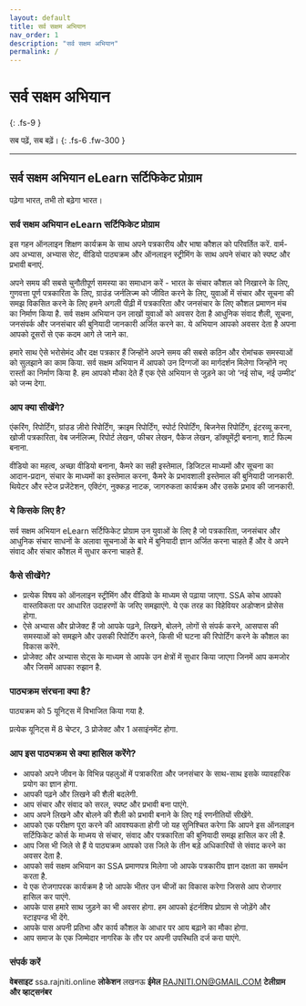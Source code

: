 ```yaml
---
layout: default
title: सर्व सक्षम अभियान
nav_order: 1
description: "सर्व सक्षम अभियान"
permalink: /
---
```


# सर्व सक्षम अभियान
{: .fs-9 }

सब पढ़ें, सब बढ़ें।
{: .fs-6 .fw-300 }

---

## सर्व सक्षम अभियान eLearn सर्टिफिकेट प्रोग्राम


पढ़ेगा भारत, तभी तो बढ़ेगा भारत।

### सर्व सक्षम अभियान eLearn सर्टिफिकेट प्रोग्राम


इस गहन ऑनलाइन शिक्षण कार्यक्रम के साथ अपने पत्रकारीय और भाषा कौशल को परिवर्तित करें. वार्म-अप अभ्यास, अभ्यास सेट, वीडियो पाठ्यक्रम और ऑनलाइन स्ट्रीमिंग के साथ अपने संचार को स्पष्ट और प्रभावी बनाएं.


अपने समय की सबसे चुनौतीपूर्ण समस्या का समाधान करें - भारत के संचार कौशल को निखारने के लिए, गुणवत्ता पूर्ण पत्रकारिता के लिए, ग्राउंड जर्नलिज्म को जीवित करने के लिए, युवाओं में संचार और सूचना की समझ विकसित करने के लिए हमने अगली पीढ़ी में पत्रकारिता और जनसंचार के लिए कौशल प्रमाणन मंच का निर्माण किया है. सर्व सक्षम अभियान उन लाखों युवाओं को अवसर देता है आधुनिक संवाद शैली, सूचना, जनसंपर्क और जनसंचार की बुनियादी जानकारी अर्जित करने का. ये अभियान आपको अवसर देता है अपना आपको दूसरों से एक कदम आगे ले जाने का.


हमारे साथ ऐसे भरोसेमंद और दक्ष पत्रकार हैं जिन्होंने अपने समय की सबसे कठिन और रोमांचक समस्याओं को सुलझाने का काम किया. सर्व सक्षम अभियान में आपको उन दिग्गजों का मार्गदर्शन मिलेगा जिन्होंने नए रास्तों का निर्माण किया है. हम आपको मौका देते हैं एक ऐसे अभियान से जुड़ने का जो ‘नई सोच, नई उम्मीद’ को जन्म देगा.



### आप क्या सीखेंगे?


एंकरिंग, रिपोर्टिंग, ग्रांउड ज़ीरो रिपोर्टिंग, क्राइम रिपोर्टिंग, स्पोर्ट रिपोर्टिंग, बिजनेस रिपोर्टिंग, इंटरव्यू करना, खोजी पत्रकारिता, वेब जर्नलिज्म, रिपोर्ट लेखन, फीचर लेखन, पैकेज लेखन, डॉक्यूमेंट्री बनाना, शार्ट फिल्म बनाना. 


वीडियो का महत्व, अच्छा वीडियो बनाना,  कैमरे का सही इस्तेमाल, डिजिटल माध्यमों और सूचना का आदान-प्रदान, संचार के माध्यमों का इस्तेमाल करना, कैमरे के प्रभावशाली इस्तेमाल की बुनियादी जानकारी.
थियेटर और स्टेज प्रजेंटेशन, एक्टिंग, नुक्कड़ नाटक, जागरुकता कार्यक्रम और उसके प्रभाव की जानकारी. 


### ये किसके लिए है?


सर्व सक्षम अभियान eLearn सर्टिफिकेट प्रोग्राम उन युवाओं के लिए है जो पत्रकारिता, जनसंचार और आधुनिक संचार साधनों के अलावा सूचनाओं के बारे में बुनियादी ज्ञान अर्जित करना चाहते हैं और वे अपने संवाद और संचार कौशल में सुधार करना चाहते हैं.


### कैसे सीखेंगे?


- प्रत्येक विषय को ऑनलाइन स्ट्रीमिंग और वीडियो के माध्यम से पढ़ाया जाएगा. SSA कोच आपको वास्तविकता पर आधारित उदाहरणों के जरिए समझाएंगे. ये एक तरह का विहेवियर अडोप्शन प्रोसेस होगा. 
- ऐसे अभ्यास और प्रोजेक्ट हैं जो आपके पढ़ने, लिखने, बोलने, लोगों से संपर्क करने, आसपास की समस्याओं को समझने और उसकी रिपोर्टिंग करने, किसी भी घटना की रिपोर्टिंग करने के कौशल का विकास करेंगे.
- प्रोजेक्ट और अभ्यास सेट्स के माध्यम से आपके उन क्षेत्रों में सुधार किया जाएगा जिनमें आप कमजोर और जिसमें आपका रुझान है.


### पाठ्यक्रम संरचना क्या है?


पाठ्यक्रम को 5 यूनिट्स में विभाजित किया गया है.


प्रत्येक यूनिट्स में 8 चेप्टर, 3 प्रोजेक्ट और 1 असाइंनमेंट होगा.


### आप इस पाठ्यक्रम से क्या हासिल करेंगे?


- आपको अपने जीवन के विभिन्न पहलुओं में पत्राकरिता और जनसंचार के साथ-साथ इसके व्यावहारिक प्रयोग का ज्ञान होगा.
- आपकी पढ़ने और लिखने की शैली बदलेगी.
- आप संचार और संवाद को सरल, स्पष्ट और प्रभावी बना पाएंगे.
- आप अपने लिखने और बोलने की शैली को प्रभावी बनाने के लिए गई रणनीतियों  सीखेंगे.
- आपको एक परीक्षण पूरा करने की आवश्यकता होगी जो यह सुनिश्चित करेगा कि आपने इस ऑनलाइन सर्टिफिकेट कोर्स के माध्मय से संचार, संवाद और पत्रकारिता की बुनियादी समझ हासिल कर ली है.
- आप जिस भी जिले से हैं ये पाठ्यक्रम आपको उस जिले के तीन बड़े अधिकारियों से संवाद करने का अवसर देता है.
- आपको सर्व सक्षम अभियान का SSA प्रमाणपत्र मिलेगा जो आपके पत्रकारीय ज्ञान दक्षता का समर्थन करता है.
- ये एक रोजगापरक कार्यक्रम है जो आपके भीतर उन चीजों का विकास करेगा जिससे आप रोजगार हासिल कर पाएंगे.
- आपके पास हमारे साथ जुड़ने का भी अवसर होगा. हम आपको इंटर्नशिप प्रोग्राम से जोड़ेंगे और स्टाइपन्ड भी देंगे.
- आपके पास अपनी प्रतिभा और कार्य कौशल के आधार पर आय बढ़ाने का मौका होगा. 
- आप समाज के एक जिम्मेदार नागरिक के तौर पर अपनी उपस्थिति दर्ज करा पाएंगे.


### संपर्क करें

**वेबसाइट** ssa.rajniti.online
**लोकेशन** लखनऊ
**ईमेल** RAJNITI.ON@GMAIL.COM
**टेलीग्राम और व्हाट्सनंबर**

